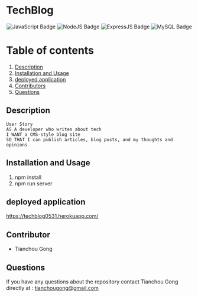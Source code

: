 # TechBlog

<div align="center">
 <img src="https://img.shields.io/badge/JavaScript-323330?style=flat&logo=javascript&logoColor=F7DF1E" alt="JavaScript Badge"/>
 <img src="https://img.shields.io/badge/Node.js-43853D?style=flat&logo=node.js&logoColor=white" alt="NodeJS Badge"/>
 <img src="https://img.shields.io/badge/Express.js-white?style=flat&logo=express&logoColor=black" alt="ExpressJS Badge"/>
 <img src="https://img.shields.io/badge/MySQL-00000F?style=flat&logo=mysql&logoColor=white" alt="MySQL Badge"/>
</div>

# Table of contents
1. [Description](#description)
2. [Installation and Usage](#installation-and-usage)
3. [deployed application](#deployed-application)
4. [Contributors](#contributor)
5. [Questions](#questions)

## Description
```
User Story
AS A developer who writes about tech
I WANT a CMS-style blog site
SO THAT I can publish articles, blog posts, and my thoughts and opinions
```
## Installation and Usage
1. npm install
2. npm run server

## deployed application

https://techblog0531.herokuapp.com/

## Contributor

* Tianchou Gong

## Questions
If you have any questions about the repository contact Tianchou Gong directly at : tianchougong@gmail.com
